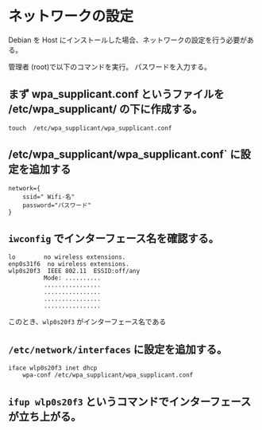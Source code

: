 # ネットワークの設定

Debian を Host にインストールした場合、ネットワークの設定を行う必要がある。

管理者 (root)で以下のコマンドを実行。
パスワードを入力する。

## まず wpa_supplicant.conf というファイルを /etc/wpa_supplicant/ の下に作成する。

```
touch  /etc/wpa_supplicant/wpa_supplicant.conf
```

## /etc/wpa_supplicant/wpa_supplicant.conf` に設定を追加する

```
network={
	ssid=" Wifi-名"
	password="パスワード"
}
```

## `iwconfig` でインターフェース名を確認する。

```
lo        no wireless extensions.
enp0s31f6  no wireless extensions.
wlp0s20f3  IEEE 802.11  ESSID:off/any
          Mode: .......... 
          ................
          ................
          ................
          ................
```

このとき、`wlp0s20f3` がインターフェース名である

## `/etc/network/interfaces` に設定を追加する。

```
iface wlp0s20f3 inet dhcp
	wpa-conf /etc/wpa_supplicant/wpa_supplicant.conf
```

## `ifup wlp0s20f3` というコマンドでインターフェースが立ち上がる。

